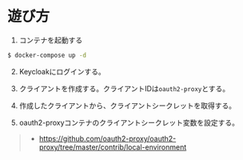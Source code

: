 # 遊び方

1. コンテナを起動する

```bash
$ docker-compose up -d
```

2. Keycloakにログインする。

3. クライアントを作成する。クライアントIDは`oauth2-proxy`とする。

4. 作成したクライアントから、クライアントシークレットを取得する。

5. oauth2-proxyコンテナのクライアントシークレット変数を設定する。

> - https://github.com/oauth2-proxy/oauth2-proxy/tree/master/contrib/local-environment
